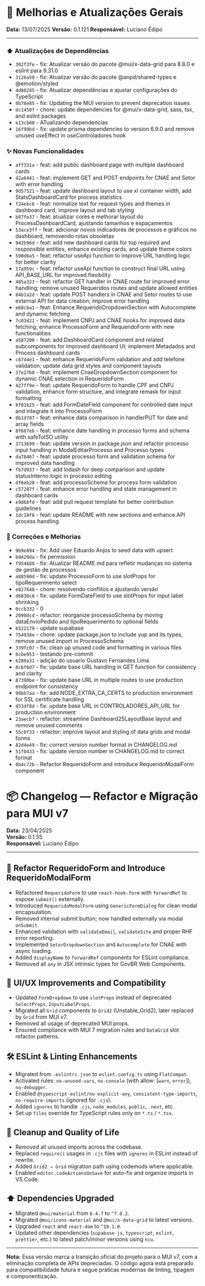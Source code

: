 # 🚀 Melhorias e Atualizações Gerais

**Data:** 13/07/2025
**Versão:** 0.1.121
**Responsável:** Luciano Édipo

---

### ⬆️ Atualizações de Dependências

- `302f3fe` - fix: Atualizar versão do pacote @mui/x-data-grid para 8.8.0 e eslint para 9.31.0
- `3126a50` - fix: Atualizar versão do pacote @anpd/shared-types e @emotion/styled
- `4d80285` - fix: Atualizar dependências e ajustar configurações do TypeScript
- `9b78e85` - fix: Updating the MUI version to prevent deprecation issues.
- `dc1450f` - chore: update dependencies for @mui/x-data-grid, sass, tsx, and eslint packages
- `e13cb88` - ATualizando dependencias
- `16f99bd` - fix: update prisma dependencies to version 6.9.0 and remove unused useEffect in useControladores hook

### ✨ Novas Funcionalidades

- `aff331a` - feat: add public dashboard page with multiple dashboard cards
- `42a6441` - feat: implement GET and POST endpoints for CNAE and Setor with error handling
- `9d57521` - feat: update dashboard layout to use xl container width, add StatsDashboardCard for process statistics
- `f24ebc6` - feat: normalize text for request types and themes in dashboard card, improve layout and tab styling
- `b87fe37` - feat: atualizar cores e melhorar layout do ProcessDashboardCard, ajustando tamanhos e espaçamentos
- `53ace3ff` - feat: adicionar novos indicadores de processos e gráficos no dashboard, removendo rotas obsoletas
- `942b96d` - feat: add new dashboard cards for top required and responsible entities, enhance existing cards, and update theme colors
- `590d6a5` - feat: refactor useApi function to improve URL handling logic for better clarity
- `17a959c` - feat: refactor useApi function to construct final URL using API_BASE_URL for improved flexibility
- `485a323` - feat: refactor GET handler in CNAE route for improved error handling; remove unused Requeridos routes and update allowed entities
- `84b1a2d` - feat: update POST handlers in CNAE and Setor routes to use external API for data creation; improve error handling
- `e60cba1` - feat: Enhance RequeridoDropdownSection with Autocomplete and dynamic fetching
- `7c03d21` - feat: implement CNPJ and CNAE hooks for improved data fetching; enhance ProcessoForm and RequeridoForm with new functionalities
- `a587200` - feat: add DashboardCard component and related subcomponents for improved dashboard UI; implement Metadados and Process dashboard cards
- `c6744e1` - feat: enhance RequeridoForm validation and add telefone validation; update data grid styles and component layouts
- `37e27b0` - feat: implement CnaeDropdownSection component for dynamic CNAE selection in RequeridoForm
- `427ff9e` - feat: update RequeridoForm to handle CPF and CNPJ validation, enhance form structure, and integrate remask for input formatting
- `8f01b25` - feat: add FormDateField component for controlled date input and integrate it into ProcessoForm
- `0b1d707` - feat: enhance data comparison in handlerPUT for date and array fields
- `8f687eb` - feat: enhance date handling in processo forms and schema with safeToISO utility
- `3713699` - feat: update version in package.json and refactor processo input handling in ModalEditarProcesso and Processo types
- `da78467` - feat: update processo form and validation schema for improved data handling
- `fb7d937` - feat: add lodash for deep comparison and update statusInterno logic in processo editing
- `df6eb20` - feat: add processoSchema for process form validation
- `c57207f` - feat: enhance error handling and state management in dashboard cards
- `e9d6bfd` - feat: add pull request template for better contribution guidelines
- `1dc10f8` - feat: update README with new sections and enhance API process handling

### 🐛 Correções e Melhorias

- `9b9e894` - fix: Add user Eduardo Anjos to seed data with upsert
- `b9429da` - fix permission
- `f954688` - fix: Atualizar README.md para refletir mudanças no sistema de gestão de processos
- `a88590d` - fix: update ProcessoForm to use slotProps for tipoRequerimento select
- `e827648` - chore: resolvendo conflitos e ajustando versão
- `d6830c6` - fix: update FormDateField to use slotProps for input label shrinking
- `0ccb332` - 0
- `2090dcd` - refactor: reorganize processoSchema by moving dataEnvioPedido and tipoRequerimento to optional fields
- `b522179` - update supabase
- `754938e` - chore: update package.json to include yup and its types, remove unused import in ProcessoSchema
- `339fc07` - fix: clean up unused code and formatting in various files
- `6cbe953` - testando pre-commit
- `6280a31` - adição do usuario Gustavo Fernandes Lima
- `8c6f6d7` - fix: update base URL handling in GET function for consistency and clarity
- `87390be` - fix: update base URL in multiple routes to use production endpoint for consistency
- `98bb7aa` - fix: add NODE_EXTRA_CA_CERTS to production environment for SSL certificate handling
- `453df8d` - fix: update base URL in CONTROLADORES_API_URL for production environment
- `23aecb7` - refactor: streamline Dashboard25LayoutBase layout and remove unused comments
- `55c0f33` - refactor: improve layout and styling of data grids and modal forms
- `82d4e49` - fix: correct version number format in CHANGELOG.md
- `51f0433` - fix: update version number in CHANGELOG.md to correct format
- `8b4c72b` - Refactor RequeridoForm and introduce RequeridoModalForm component

# 📦 Changelog — Refactor e Migração para MUI v7

**Data:** 23/04/2025  
**Versão:** 0.1.55  
**Responsável:** Luciano Édipo

---

## 🧱 Refactor RequeridoForm and Introduce RequeridoModalForm

- Refactored `RequeridoForm` to use `react-hook-form` with `forwardRef` to expose `submit()` externally.
- Introduced `RequeridoModalForm` using `GenericFormDialog` for clean modal encapsulation.
- Removed internal submit button; now handled externally via modal `onSubmit`.
- Enhanced validation with `validateEmail`, `validateSite` and proper RHF error reporting.
- Implemented `SetorDropdownSection` and `Autocomplete` for CNAE with async loading.
- Added `displayName` to `forwardRef` components for ESLint compliance.
- Removed all `any` in JSX intrinsic types for GovBR Web Components.

## 🎨 UI/UX Improvements and Compatibility

- Updated `FormDropdown` to use `slotProps` instead of deprecated `SelectProps`, `InputLabelProps`.
- Migrated all `Grid` components to `Grid2` (Unstable_Grid2), later replaced by `Grid` from MUI v7.
- Removed all usage of deprecated MUI props.
- Ensured compliance with MUI 7 migration rules and `DataGrid` slot refactor patterns.

## 🛠 ESLint & Linting Enhancements

- Migrated from `.eslintrc.json` to `eslint.config.ts` using `FlatCompat`.
- Activated rules: `no-unused-vars`, `no-console` (with allow: [`warn`, `error`]), `no-debugger`.
- Enabled `@typescript-eslint/no-explicit-any`, `consistent-type-imports`, `no-require-imports` (ignored for `.cjs`).
- Added `ignores` to handle `.cjs`, `node_modules`, `public`, `.next`, etc.
- Set up `files` override for TypeScript rules only on `*.ts` / `*.tsx`.

## 🧹 Cleanup and Quality of Life

- Removed all unused imports across the codebase.
- Replaced `require()` usages in `.cjs` files with `ignores` in ESLint instead of rewrite.
- Added `Grid2 → Grid` migration path using codemods where applicable.
- Enabled `editor.codeActionsOnSave` for auto-fix and organize imports in VS Code.

## ⬆️ Dependencies Upgraded

- Migrated `@mui/material` from `6.4.7` to `^7.0.2`.
- Migrated `@mui/icons-material` and `@mui/x-data-grid` to latest versions.
- Upgraded `react` and `react-dom` to `^19.1.0`.
- Updated other dependencies (`supabase-js`, `typescript`, `eslint`, `prettier`, etc.) to latest patch/minor versions using `ncu`.

---

**Nota:** Essa versão marca a transição oficial do projeto para o MUI v7, com a eliminação completa de APIs depreciadas. O código agora está preparado para compatibilidade futura e segue práticas modernas de linting, tipagem e componentização.
